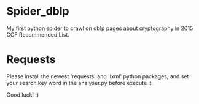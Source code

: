 # Spider_dblp

My first python spider to crawl on dblp pages about cryptography in 2015 CCF Recommended List.

# Requests

Please install the newest 'requests' and 'lxml' python packages, and set your search key word in the analyser.py before execute it.

Good luck! :)
